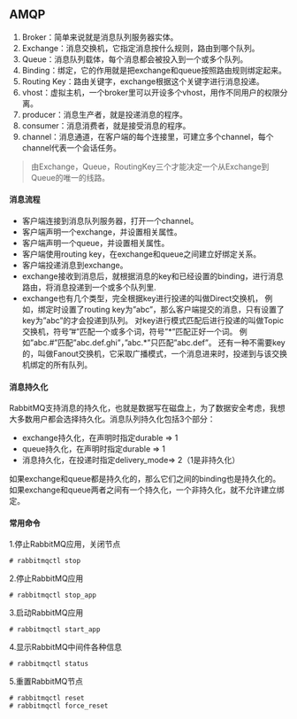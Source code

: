 
AMQP
---
1. Broker：简单来说就是消息队列服务器实体。
2. Exchange：消息交换机，它指定消息按什么规则，路由到哪个队列。
3. Queue：消息队列载体，每个消息都会被投入到一个或多个队列。
4. Binding：绑定，它的作用就是把exchange和queue按照路由规则绑定起来。
5. Routing Key：路由关键字，exchange根据这个关键字进行消息投递。
6. vhost：虚拟主机，一个broker里可以开设多个vhost，用作不同用户的权限分离。
7. producer：消息生产者，就是投递消息的程序。
8. consumer：消息消费者，就是接受消息的程序。
9. channel：消息通道，在客户端的每个连接里，可建立多个channel，每个channel代表一个会话任务。
> 由Exchange，Queue，RoutingKey三个才能决定一个从Exchange到Queue的唯一的线路。

#### 消息流程
* 客户端连接到消息队列服务器，打开一个channel。
* 客户端声明一个exchange，并设置相关属性。
* 客户端声明一个queue，并设置相关属性。
* 客户端使用routing key，在exchange和queue之间建立好绑定关系。
* 客户端投递消息到exchange。
* exchange接收到消息后，就根据消息的key和已经设置的binding，进行消息路由，将消息投递到一个或多个队列里.
* exchange也有几个类型，完全根据key进行投递的叫做Direct交换机，
例如，绑定时设置了routing key为”abc”，那么客户端提交的消息，只有设置了key为”abc”的才会投递到队列。
对key进行模式匹配后进行投递的叫做Topic交换机，符号”#”匹配一个或多个词，符号”\*”匹配正好一个词。
例如”abc.#”匹配”abc.def.ghi”，”abc.\*”只匹配”abc.def”。
还有一种不需要key的，叫做Fanout交换机，它采取广播模式，一个消息进来时，投递到与该交换机绑定的所有队列。

#### 消息持久化
RabbitMQ支持消息的持久化，也就是数据写在磁盘上，为了数据安全考虑，我想大多数用户都会选择持久化。消息队列持久化包括3个部分：
* exchange持久化，在声明时指定durable => 1
* queue持久化，在声明时指定durable => 1
* 消息持久化，在投递时指定delivery_mode=> 2（1是非持久化） 

如果exchange和queue都是持久化的，那么它们之间的binding也是持久化的。如果exchange和queue两者之间有一个持久化，一个非持久化，就不允许建立绑定。

#### 常用命令
1.停止RabbitMQ应用，关闭节点 
 ```
 # rabbitmqctl stop 
 ```
2.停止RabbitMQ应用 
```
# rabbitmqctl stop_app
```
3.启动RabbitMQ应用
```
# rabbitmqctl start_app
```
4.显示RabbitMQ中间件各种信息
```
# rabbitmqctl status
```
5.重置RabbitMQ节点
```
# rabbitmqctl reset
# rabbitmqctl force_reset
```

